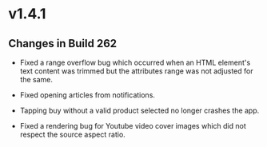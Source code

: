 # v1.4.1

## Changes in Build 262

- Fixed a range overflow bug which occurred when an HTML element's text content was trimmed but the attributes range was not adjusted for the same. 

- Fixed opening articles from notifications. 

- Tapping buy without a valid product selected no longer crashes the app. 

- Fixed a rendering bug for Youtube video cover images which did not respect the source aspect ratio.  
